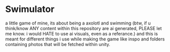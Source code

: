 # Swimulator
a little game of mine, 
its about being a axolotl and swimming (btw, if u think/know ANY content within this repository are ai generated, PLEASE let me know. i would HATE to use ai visuals, even as a referance.)
and this is meant for different things i use while making the game like inspo and folders containing photos that will be fetched within unity.
